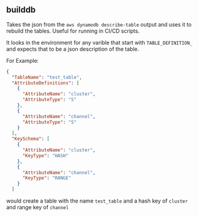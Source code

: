 builddb
---

Takes the json from the `aws dynamodb describe-table` output and uses it to rebuild the tables. Useful for running in CI/CD scripts.

It looks in the environment for any varible that start with `TABLE_DEFINITION_`  and expects that to be a json description of the table.

For Example:

```json
{
  "TableName": "test_table",
  "AttributeDefinitions": [
    {
      "AttributeName": "cluster",
      "AttributeType": "S"
    },
    {
      "AttributeName": "channel",
      "AttributeType": "S"
    }
  ],
  "KeySchema": [
    {
      "AttributeName": "cluster",
      "KeyType": "HASH"
    },
    {
      "AttributeName": "channel",
      "KeyType": "RANGE"
    }
  ]
```

would create a table with the name `test_table` and a hash key of `cluster` and range key of `channel`